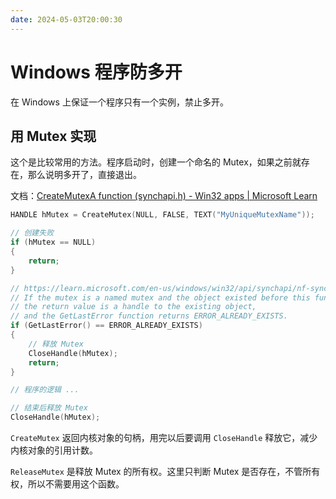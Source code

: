 ```yaml
---
date: 2024-05-03T20:00:30
---
```


# Windows 程序防多开

在 Windows 上保证一个程序只有一个实例，禁止多开。

## 用 Mutex 实现

这个是比较常用的方法。程序启动时，创建一个命名的 Mutex，如果之前就存在，那么说明多开了，直接退出。

文档：[CreateMutexA function (synchapi.h) - Win32 apps | Microsoft Learn](https://learn.microsoft.com/en-us/windows/win32/api/synchapi/nf-synchapi-createmutexa)

``` c
HANDLE hMutex = CreateMutex(NULL, FALSE, TEXT("MyUniqueMutexName"));

// 创建失败
if (hMutex == NULL)
{
    return;
}

// https://learn.microsoft.com/en-us/windows/win32/api/synchapi/nf-synchapi-createmutexw#return-value
// If the mutex is a named mutex and the object existed before this function call,
// the return value is a handle to the existing object,
// and the GetLastError function returns ERROR_ALREADY_EXISTS.
if (GetLastError() == ERROR_ALREADY_EXISTS)
{
    // 释放 Mutex
    CloseHandle(hMutex);
    return;
}

// 程序的逻辑 ...

// 结束后释放 Mutex
CloseHandle(hMutex);
```

`CreateMutex` 返回内核对象的句柄，用完以后要调用 `CloseHandle` 释放它，减少内核对象的引用计数。

`ReleaseMutex` 是释放 Mutex 的所有权。这里只判断 Mutex 是否存在，不管所有权，所以不需要用这个函数。
